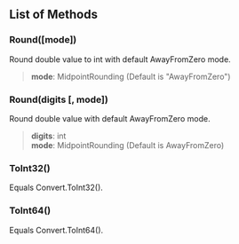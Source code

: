 ## List of Methods

### Round([mode])

Round double value to int with default AwayFromZero mode.

> **mode**: MidpointRounding (Default is "AwayFromZero")

### Round(digits [, mode])

Round double value with default AwayFromZero mode.

> **digits**: int<br />
> **mode**: MidpointRounding (Default is AwayFromZero)

### ToInt32()

Equals Convert.ToInt32().

### ToInt64()

Equals Convert.ToInt64().